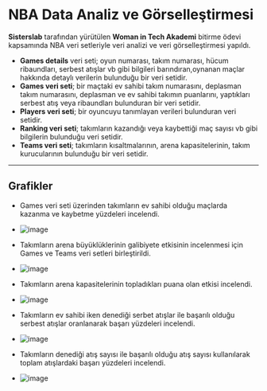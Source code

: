 # NBA Data Analiz ve Görselleştirmesi
**Sisterslab** tarafından yürütülen **Woman in Tech Akademi** bitirme ödevi kapsamında NBA veri setleriyle veri analizi ve veri görselleştirmesi yapıldı. 
- **Games details** veri seti; oyun numarası, takım numarası, hücum ribaundları, serbest atışlar vb gibi bilgileri barındıran,oynanan maçlar hakkında detaylı verilerin bulunduğu bir veri setidir.
- **Games veri seti**; bir maçtaki ev sahibi takım numarasını, deplasman takım numarasını, deplasman ve ev sahibi takımın puanlarını, yaptıkları serbest atış veya ribaundları bulunduran bir veri setidir.
- **Players veri seti**; bir oyuncuyu tanımlayan verileri bulunduran veri setidir.
- **Ranking veri seti**; takımların kazandığı veya kaybettiği maç sayısı vb gibi bilgilerin bulunduğu veri setidir.
- **Teams veri seti**; takımların kısaltmalarının, arena kapasitelerinin, takım kurucularının bulunduğu bir veri setidir.
---
**Grafikler**
---
-  Games veri seti üzerinden takımların ev sahibi olduğu maçlarda kazanma ve kaybetme yüzdeleri incelendi.
- ![image](https://user-images.githubusercontent.com/56488562/182035865-4c61ce52-9369-4791-a19c-ead6a7516d43.png)

- Takımların arena büyüklüklerinin galibiyete etkisinin incelenmesi için Games ve Teams veri setleri birleştirildi.
- ![image](https://user-images.githubusercontent.com/56488562/182035917-80d6a1b5-dfaa-4f95-aaef-423ff022aca1.png)

- Takımların arena kapasitelerinin topladıkları puana olan etkisi incelendi.
- ![image](https://user-images.githubusercontent.com/56488562/182035953-d7296575-6df5-4fd4-b35b-836c819cef97.png)

- Takımların ev sahibi iken denediği serbet atışlar ile başarılı olduğu serbest atışlar oranlanarak başarı yüzdeleri incelendi.
- ![image](https://user-images.githubusercontent.com/56488562/182036006-be8bb7bc-f581-4a8c-b493-1d1f56474390.png)

- Takımların denediği atış sayısı ile başarılı olduğu atış sayısı kullanılarak toplam atışlardaki başarı yüzdeleri incelendi.
- ![image](https://user-images.githubusercontent.com/56488562/182036065-a699a8bc-49ef-4933-bba8-1c70558e9f66.png)




